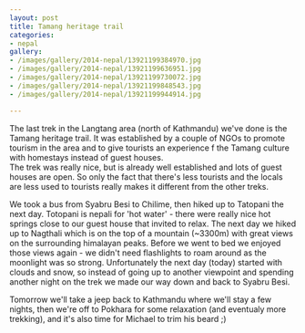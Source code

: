 ```yaml
---
layout: post
title: Tamang heritage trail
categories:
- nepal
gallery:
- /images/gallery/2014-nepal/13921199384970.jpg
- /images/gallery/2014-nepal/13921199636951.jpg
- /images/gallery/2014-nepal/13921199730072.jpg
- /images/gallery/2014-nepal/13921199848543.jpg
- /images/gallery/2014-nepal/13921199944914.jpg

---
```

The last trek in the Langtang area (north of Kathmandu) we've done is the Tamang heritage trail. It was established by a couple of NGOs to promote tourism in the area and to give tourists an experience f the Tamang culture with homestays instead of guest houses.   
The trek was really nice, but is already well established and lots of guest houses are open. So only the fact that there's less tourists and the locals are less used to tourists really makes it different from the other treks. 

We took a bus from Syabru Besi to Chilime, then hiked up to Tatopani the next day. Totopani is nepali for 'hot water' - there were really nice hot springs close to our guest house that invited to relax. 
The next day we hiked up to Nagthali which is on the top of a mountain (~3300m) with great views on the surrounding himalayan peaks. Before we went to bed we enjoyed those views again - we didn't need flashlights to roam around as the moonlight was so strong.
Unfortunately the next day (today) started with clouds and snow, so instead of going up to another viewpoint and spending another night on the trek we made our way down and back to Syabru Besi.

Tomorrow we'll take a jeep back to Kathmandu where we'll stay a few nights, then we're off to Pokhara for some relaxation (and eventualy more trekking), and it's also time for Michael to trim his beard ;)

